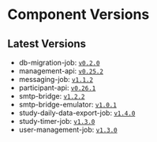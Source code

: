 # Component Versions


## Latest Versions

- db-migration-job: [`v0.2.0`](https://github.com/case-framework/case-backend/releases/tag/db-migration-job@v0.2.0)
- management-api: [`v0.25.2`](https://github.com/case-framework/case-backend/releases/tag/management-api@v0.25.2)
- messaging-job: [`v1.1.2`](https://github.com/case-framework/case-backend/releases/tag/messaging-job@v1.1.2)
- participant-api: [`v0.26.1`](https://github.com/case-framework/case-backend/releases/tag/participant-api@v0.26.1)
- smtp-bridge: [`v1.2.2`](https://github.com/case-framework/case-backend/releases/tag/smtp-bridge@v1.2.2)
- smtp-bridge-emulator: [`v1.0.1`](https://github.com/case-framework/case-backend/releases/tag/smtp-bridge-emulator@v1.0.1)
- study-daily-data-export-job: [`v1.4.0`](https://github.com/case-framework/case-backend/releases/tag/study-daily-data-export-job@v1.4.0)
- study-timer-job: [`v1.3.0`](https://github.com/case-framework/case-backend/releases/tag/study-timer-job@v1.3.0)
- user-management-job: [`v1.3.0`](https://github.com/case-framework/case-backend/releases/tag/user-management-job@v1.3.0)

